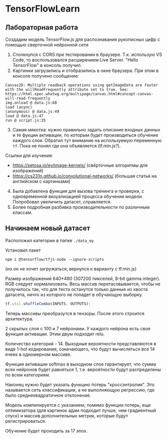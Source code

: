 # TensorFlowLearn
## Лабораторная работа
Создадим модель TensorFlow.js для распознавания рукописных цифр с помощью сверточной нейронной сети

1. Столкнулся с CORS при тестировании в браузере. Т.к. использую VS Code, то воспользовался расширением Live Server. "Hello TensorFlow" в консоль получил.
2. Картинки загрузились и отобразились в окне браузера. При этом в консоле получено сообщение:
```
Canvas2D: Multiple readback operations using getImageData are faster with the willReadFrequently attribute set to true. See: https://html.spec.whatwg.org/multipage/canvas.html#concept-canvas-will-read-frequently
img.onload @ data.js:68
load (async)
(anonymous) @ data.js:49
load @ data.js:47
run @ script.js:35
```
3. Самая мякотка: нужно правильно задать описание входных данных и те фукции активации, по которым будет производиться обучение каждого слоя.
Обратил тут внимание на используемую переменную `tf`. Пока не понял где она объявляется (tf.min.js?).

Ссылки для изучения:
* https://setosa.io/ev/image-kernels/ (свёрточные алгоритмы для изображений)
* https://cs231n.github.io/convolutional-networks/ (большая статья на английском с картинками)

4. Была добавлена функция для вызова тренинга и проверки, с одновременной визуализацией процесса обучения модели. Попробовал увеличить датасет, справляется.
5. Более подробная разбивка производительности по различным классам.

## Начинаем новый датасет
Расположил категории в папке `./data_my`

Установил пакет
```shell
npm i @tensorflow/tfjs-node --ignore-scripts
```
(но он не хочет загружаться, вернулся к варианту с tf.min.js)

Размер изображений 640*480 (307200 пикселей, 8-bit gamma integer). RGB следует нормализовать. Весь массив перетасовывается, чтобы не получилось так, что для теста останутся только данные из хвоста датасета, ничто из которого не попадет в обучающую выборку.
```JavaScript
tf.util.shuffleCombo(INPUTS, OUTPUTS);
```
Теперь массивы преобразутся в тензоры. После этого строится архитектура.

2 скрытых слоя с 100 и 7 нейронами. У каждого нейрона есть своя функция активации. Этим двум подходит relu.

Количество категорий - 14. Выходные вероятности представляются в виде 1-hot кодирования, означающего, что будут вычисляться все 14 ячеек в одномерном массиве.

Функция активации softmax в выходном слое гарантирует, что сумма всех нейронов будет равняться 1, т.е. вероятности будут распределены по всем категориям.

Наконец нужно будет указать функцию потерь "кроссэнтропия".
Это называется сеть классификации, а не выполняющую регрессию, где было среднеквадратичное отклонение.

Модель компилируется с указанием, помимо функции потерь, еще оптимизатора (для картинок адам подходит лучше, чем градиентный спуск) и массив дополнительных метрик, которые будут регистрироваться.

Обучение будет проходить за 17 эпох.